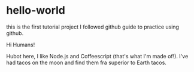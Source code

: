 # hello-world
this is the first tutorial project I followed github guide to practice using github.

Hi Humans!

Hubot here, I like Node.js and Coffeescript (that's what I'm made of!).
I've had tacos on the moon and find them fra superior to Earth tacos.

